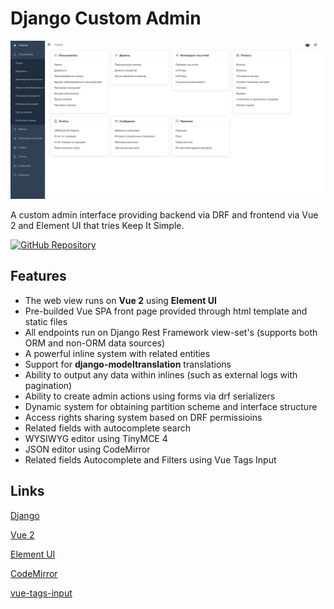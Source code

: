# Django Custom Admin

![Project Logo](logo.png)

A custom admin interface providing backend via DRF and frontend via Vue 2 and Element UI that tries Keep It Simple.

[![GitHub Repository](https://img.shields.io/badge/GitHub-100000?style=for-the-badge&logo=github&logoColor=white)](https://github.com/Innova-Group-LLC/custom_admin)

## Features

- The web view runs on **Vue 2** using **Element UI**
- Pre-builded Vue SPA front page provided through html template and static files
- All endpoints run on Django Rest Framework view-set's (supports both ORM and non-ORM data sources)
- A powerful inline system with related entities
- Support for **django-modeltranslation** translations
- Ability to output any data within inlines (such as external logs with pagination)
- Ability to create admin actions using forms via drf serializers
- Dynamic system for obtaining partition scheme and interface structure
- Access rights sharing system based on DRF permissioins
- Related fields with autocomplete search
- WYSIWYG editor using TinyMCE 4
- JSON editor using CodeMirror
- Related fields Autocomplete and Filters using Vue Tags Input

## Links
[Django](https://www.djangoproject.com/)

[Vue 2](https://v2.vuejs.org/)

[Element UI](https://element.eleme.io)

[CodeMirror](https://codemirror.net/)

[vue-tags-input](http://www.vue-tags-input.com)
